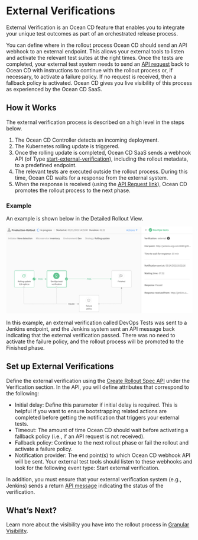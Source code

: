 <meta name="robots" content="noindex">

# External Verifications

External Verification is an Ocean CD feature that enables you to integrate your unique test outcomes as part of an orchestrated release process.

You can define where in the rollout process Ocean CD should send an API webhook to an external endpoint. This allows your external tools to listen and activate the relevant test suites at the right times. Once the tests are completed, your external test system needs to send an [API request](https://docs.spot.io/api/#operation/OceanCDExternalVerificationUpdate) back to Ocean CD with instructions to continue with the rollout process or, if necessary, to activate a failure policy. If no request is received, then a fallback policy is activated. Ocean CD gives you live visibility of this process as experienced by the Ocean CD SaaS.

## How it Works

The external verification process is described on a high level in the steps below.
1. The Ocean CD Controller detects an incoming deployment.
2. The Kubernetes rolling update is triggered.
3. Once the rolling update is completed, Ocean CD SaaS sends a webhook API (of Type [start-external-verification](ocean-cd/features/webhook-notifications?id=notification-event-types)), including the rollout metadata, to a predefined endpoint.
4. The relevant tests are executed outside the rollout process. During this time, Ocean CD waits for a response from the external system.
5. When the response is received (using the [API Request link](https://docs.spot.io/api/#operation/OceanCDExternalVerificationUpdate)), Ocean CD promotes the rollout process to the next phase.

### Example

An example is shown below in the Detailed Rollout View.

<img src="/ocean-cd/_media/features-external-verifications-01.png" />

In this example, an external verification called DevOps Tests was sent to a Jenkins endpoint, and the Jenkins system sent an API message back indicating that the external verification passed. There was no need to activate the failure policy, and the rollout process will be promoted to the Finished phase.

## Set up External Verifications

Define the external verification using the [Create Rollout Spec API](https://docs.spot.io/api/#operation/OceanCDRolloutSpecCreate) under the Verification section.  In the API, you will define attributes that correspond to the following:
- Initial delay: Define this parameter if initial delay is required. This is helpful if you want to ensure bootstrapping related actions are completed before getting the notification that triggers your external tests.
- Timeout: The amount of time Ocean CD should wait before activating a fallback policy (i.e., if an API request is not received).
- Fallback policy: Continue to the next rollout phase or fail the rollout and activate a failure policy.
- Notification provider: The end point(s) to which Ocean CD webhook API will be sent. Your external test tools should listen to these webhooks and look for the following event type: Start external verification.

In addition, you must ensure that your external verification system (e.g., Jenkins) sends a return [API message](https://docs.spot.io/api/#operation/OceanCDExternalVerificationUpdate) indicating the status of the verification.

## What’s Next?

Learn more about the visibility you have into the rollout process in [Granular Visibility](ocean-cd/features/granular-visibility/).

